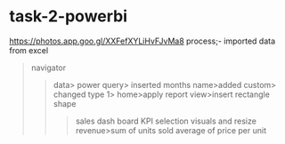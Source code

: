 # task-2-powerbi
https://photos.app.goo.gl/XXFefXYLiHvFJvMa8
process;-  imported data from excel
>navigator
>>data>
>>power query>
>> inserted months name>added custom>
>>changed type 1>
>>home>apply report view>insert rectangle shape
>>>sales dash board
>>>KPI selection visuals and resize
>>>revenue>sum of units sold
>>>average of price per unit
